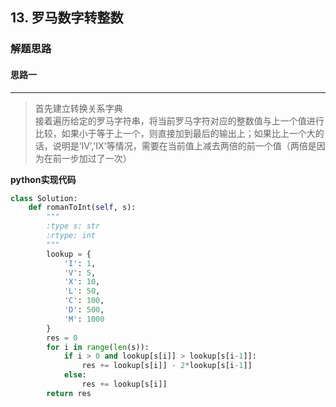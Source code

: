 ## 13. 罗马数字转整数
### 解题思路
#### 思路一
****
> 首先建立转换关系字典  
接着遍历给定的罗马字符串，将当前罗马字符对应的整数值与上一个值进行比较，如果小于等于上一个，则直接加到最后的输出上；如果比上一个大的话，说明是‘IV’,'IX'等情况，需要在当前值上减去两倍的前一个值（两倍是因为在前一步加过了一次）

**python实现代码**
```python
class Solution:
    def romanToInt(self, s):
        """
        :type s: str
        :rtype: int
        """
        lookup = {
            'I': 1,
            'V': 5,
            'X': 10,
            'L': 50,
            'C': 100,
            'D': 500,
            'M': 1000
        }
        res = 0
        for i in range(len(s)):
            if i > 0 and lookup[s[i]] > lookup[s[i-1]]:
                res += lookup[s[i]] - 2*lookup[s[i-1]]
            else:
                res += lookup[s[i]]
        return res
                       

```

